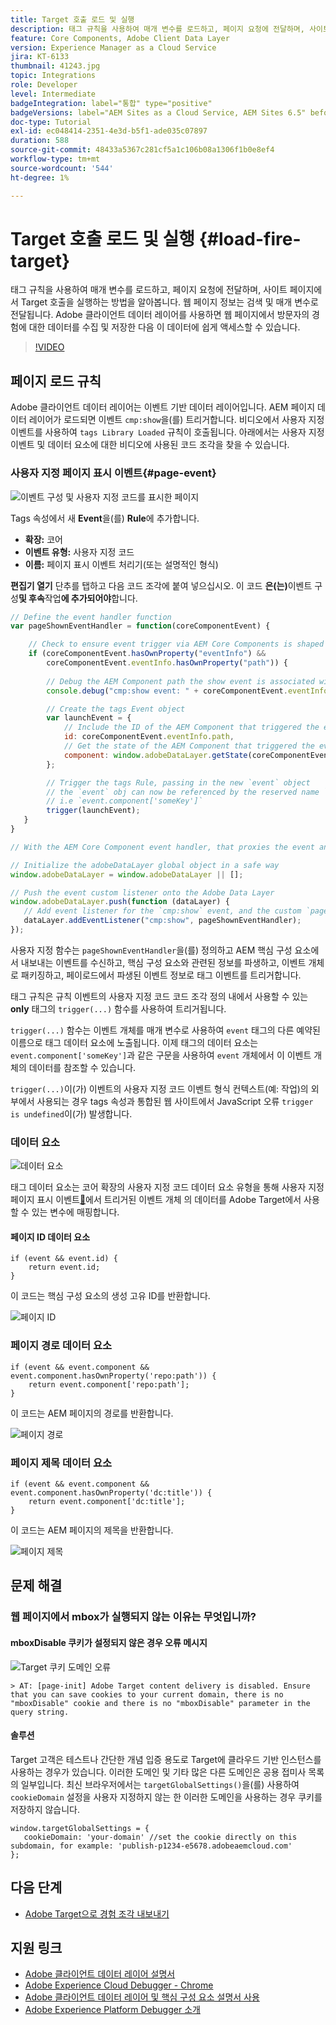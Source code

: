 ```yaml
---
title: Target 호출 로드 및 실행
description: 태그 규칙을 사용하여 매개 변수를 로드하고, 페이지 요청에 전달하며, 사이트 페이지에서 Target 호출을 실행하는 방법을 알아봅니다.
feature: Core Components, Adobe Client Data Layer
version: Experience Manager as a Cloud Service
jira: KT-6133
thumbnail: 41243.jpg
topic: Integrations
role: Developer
level: Intermediate
badgeIntegration: label="통합" type="positive"
badgeVersions: label="AEM Sites as a Cloud Service, AEM Sites 6.5" before-title="false"
doc-type: Tutorial
exl-id: ec048414-2351-4e3d-b5f1-ade035c07897
duration: 588
source-git-commit: 48433a5367c281cf5a1c106b08a1306f1b0e8ef4
workflow-type: tm+mt
source-wordcount: '544'
ht-degree: 1%

---
```


# Target 호출 로드 및 실행 {#load-fire-target}

태그 규칙을 사용하여 매개 변수를 로드하고, 페이지 요청에 전달하며, 사이트 페이지에서 Target 호출을 실행하는 방법을 알아봅니다. 웹 페이지 정보는 검색 및 매개 변수로 전달됩니다. Adobe 클라이언트 데이터 레이어를 사용하면 웹 페이지에서 방문자의 경험에 대한 데이터를 수집 및 저장한 다음 이 데이터에 쉽게 액세스할 수 있습니다.

>[!VIDEO](https://video.tv.adobe.com/v/41243?quality=12&learn=on)

## 페이지 로드 규칙

Adobe 클라이언트 데이터 레이어는 이벤트 기반 데이터 레이어입니다. AEM 페이지 데이터 레이어가 로드되면 이벤트 `cmp:show`을(를) 트리거합니다. 비디오에서 사용자 지정 이벤트를 사용하여 `tags Library Loaded` 규칙이 호출됩니다. 아래에서는 사용자 지정 이벤트 및 데이터 요소에 대한 비디오에 사용된 코드 조각을 찾을 수 있습니다.

### 사용자 지정 페이지 표시 이벤트{#page-event}

![이벤트 구성 및 사용자 지정 코드를 표시한 페이지](assets/load-and-fire-target-call.png)

Tags 속성에서 새 **Event**&#x200B;을(를) **Rule**&#x200B;에 추가합니다.

+ __확장:__ 코어
+ __이벤트 유형:__ 사용자 지정 코드
+ __이름:__ 페이지 표시 이벤트 처리기(또는 설명적인 형식)

__편집기 열기__ 단추를 탭하고 다음 코드 조각에 붙여 넣으십시오. 이 코드 __은(는)__&#x200B;이벤트 구성&#x200B;__및 후속__&#x200B;작업&#x200B;__에 추가되어야__&#x200B;합니다.

```javascript
// Define the event handler function
var pageShownEventHandler = function(coreComponentEvent) {

    // Check to ensure event trigger via AEM Core Components is shaped correctly
    if (coreComponentEvent.hasOwnProperty("eventInfo") && 
        coreComponentEvent.eventInfo.hasOwnProperty("path")) {
    
        // Debug the AEM Component path the show event is associated with
        console.debug("cmp:show event: " + coreComponentEvent.eventInfo.path);

        // Create the tags Event object
        var launchEvent = {
            // Include the ID of the AEM Component that triggered the event
            id: coreComponentEvent.eventInfo.path,
            // Get the state of the AEM Component that triggered the event           
            component: window.adobeDataLayer.getState(coreComponentEvent.eventInfo.path)
        };

        // Trigger the tags Rule, passing in the new `event` object
        // the `event` obj can now be referenced by the reserved name `event` by other tags data elements
        // i.e `event.component['someKey']`
        trigger(launchEvent);
   }
}

// With the AEM Core Component event handler, that proxies the event and relevant information to Data Collection, defined above...

// Initialize the adobeDataLayer global object in a safe way
window.adobeDataLayer = window.adobeDataLayer || [];

// Push the event custom listener onto the Adobe Data Layer
window.adobeDataLayer.push(function (dataLayer) {
   // Add event listener for the `cmp:show` event, and the custom `pageShownEventHandler` function as the callback
   dataLayer.addEventListener("cmp:show", pageShownEventHandler);
});
```

사용자 지정 함수는 `pageShownEventHandler`을(를) 정의하고 AEM 핵심 구성 요소에서 내보내는 이벤트를 수신하고, 핵심 구성 요소와 관련된 정보를 파생하고, 이벤트 개체로 패키징하고, 페이로드에서 파생된 이벤트 정보로 태그 이벤트를 트리거합니다.

태그 규칙은 규칙 이벤트의 사용자 지정 코드 코드 조각 정의 내에서 사용할 수 있는 __only__ 태그의 `trigger(...)` 함수를 사용하여 트리거됩니다.

`trigger(...)` 함수는 이벤트 개체를 매개 변수로 사용하여 `event` 태그의 다른 예약된 이름으로 태그 데이터 요소에 노출됩니다. 이제 태그의 데이터 요소는 `event.component['someKey']`과 같은 구문을 사용하여 `event` 개체에서 이 이벤트 개체의 데이터를 참조할 수 있습니다.

`trigger(...)`이(가) 이벤트의 사용자 지정 코드 이벤트 형식 컨텍스트(예: 작업)의 외부에서 사용되는 경우 tags 속성과 통합된 웹 사이트에서 JavaScript 오류 `trigger is undefined`이(가) 발생합니다.


### 데이터 요소

![데이터 요소](assets/data-elements.png)

태그 데이터 요소는 코어 확장의 사용자 지정 코드 데이터 요소 유형을 통해 사용자 지정 페이지 표시 이벤트[&#128279;](#page-event)에서 트리거된 이벤트 개체 의 데이터를 Adobe Target에서 사용할 수 있는 변수에 매핑합니다.

#### 페이지 ID 데이터 요소

```
if (event && event.id) {
    return event.id;
}
```

이 코드는 핵심 구성 요소의 생성 고유 ID를 반환합니다.

![페이지 ID](assets/pageid.png)

### 페이지 경로 데이터 요소

```
if (event && event.component && event.component.hasOwnProperty('repo:path')) {
    return event.component['repo:path'];
}
```

이 코드는 AEM 페이지의 경로를 반환합니다.

![페이지 경로](assets/pagepath.png)

### 페이지 제목 데이터 요소

```
if (event && event.component && event.component.hasOwnProperty('dc:title')) {
    return event.component['dc:title'];
}
```

이 코드는 AEM 페이지의 제목을 반환합니다.

![페이지 제목](assets/pagetitle.png)

## 문제 해결

### 웹 페이지에서 mbox가 실행되지 않는 이유는 무엇입니까?

#### mboxDisable 쿠키가 설정되지 않은 경우 오류 메시지

![Target 쿠키 도메인 오류](assets/target-cookie-error.png)

```
> AT: [page-init] Adobe Target content delivery is disabled. Ensure that you can save cookies to your current domain, there is no "mboxDisable" cookie and there is no "mboxDisable" parameter in the query string.
```

#### 솔루션

Target 고객은 테스트나 간단한 개념 입증 용도로 Target에 클라우드 기반 인스턴스를 사용하는 경우가 있습니다. 이러한 도메인 및 기타 많은 다른 도메인은 공용 접미사 목록 의 일부입니다.
최신 브라우저에서는 `targetGlobalSettings()`을(를) 사용하여 `cookieDomain` 설정을 사용자 지정하지 않는 한 이러한 도메인을 사용하는 경우 쿠키를 저장하지 않습니다.

```
window.targetGlobalSettings = {  
   cookieDomain: 'your-domain' //set the cookie directly on this subdomain, for example: 'publish-p1234-e5678.adobeaemcloud.com'
};
```

## 다음 단계

+ [Adobe Target으로 경험 조각 내보내기](./export-experience-fragment-target.md)

## 지원 링크

+ [Adobe 클라이언트 데이터 레이어 설명서](https://github.com/adobe/adobe-client-data-layer/wiki)
+ [Adobe Experience Cloud Debugger - Chrome](https://chrome.google.com/webstore/detail/adobe-experience-platform/bfnnokhpnncpkdmbokanobigaccjkpob)
+ [Adobe 클라이언트 데이터 레이어 및 핵심 구성 요소 설명서 사용](https://experienceleague.adobe.com/docs/experience-manager-core-components/using/developing/data-layer/overview.html?lang=ko)
+ [Adobe Experience Platform Debugger 소개](https://experienceleague.adobe.com/docs/platform-learn/data-collection/debugger/overview.html?lang=ko)
